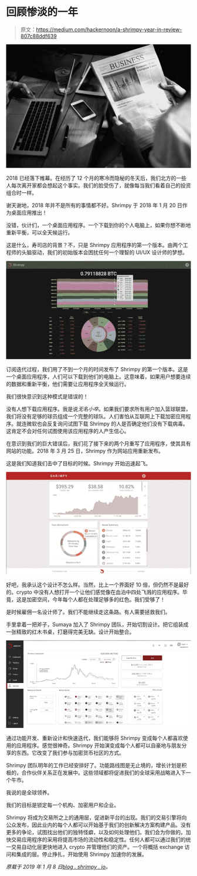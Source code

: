# 回顾惨淡的一年

> 原文：<https://medium.com/hackernoon/a-shrimpy-year-in-review-807c88ddf639>

![](img/7d125566e637d0a441d23c18ff8e7689.png)

2018 已经落下帷幕。在经历了 12 个月的寒冷而隐秘的冬天后，我们北方的一些人每次离开家都会想起这个事实。我们的脸受伤了，就像每当我们看着自己的投资组合时一样。

谢天谢地，2018 年并不是所有的事情都不好。Shrimpy 于 2018 年 1 月 20 日作为桌面应用推出！

没错，伙计们，一个桌面应用程序。一个下载到你的个人电脑上，如果你想不断地重新平衡，可以全天候运行。

这是什么，寿司店的背景？不，只是 Shrimpy 应用程序的第一个版本。由两个工程师的头脑驱动，我们的初始版本会困扰任何一个理智的 UI/UX 设计师的梦想。

![](img/701db927de1c11ccb7b61bdd60c02a41.png)

订阅迭代过程，我们用了不到一个月的时间发布了 Shrimpy 的第一个版本。这是一个桌面应用程序，人们可以下载到他们的电脑上。这意味着，如果用户想要连续的数据和重新平衡，他们需要让应用程序全天候运行。

我们很快意识到这种模式是错误的！

没有人想下载应用程序。我是说*无名小卒*。如果我们要求所有用户加入篮球联盟，我们将没有足够的球员组成一个完整的球队。人们害怕从互联网上下载加密应用程序。就连微软也会反复询问试图下载 Shrimpy 的人是否确定他们没有下载病毒。这肯定不会对任何试图使用该应用程序的人产生信心。

在意识到我们的巨大错误后，我们花了接下来的两个月重写了应用程序，使其具有网站的功能。2018 年 3 月 25 日，Shrimpy 作为网站应用重新发布。

这是我们知道我们击中了目标的时候。Shrimpy 开始迅速起飞。

![](img/0a54f0e082ac8bc5c9acbf8ac60d599b.png)

好吧，我承认这个设计不怎么样。当然，比上一个界面好 10 倍，但仍然不是最好的。crypto 中没有人想打开一个让他们感觉像在血泊中四处飞溅的应用程序。毕竟，这是加密空间，今年每个人都在处理足够多的红色。我们受够了！

是时候雇佣一名设计师了。我们不能继续走这条路。有人需要拯救我们。

手里拿着一把斧子，Sumaya 加入了 Shrimpy 团队，开始切割设计。把它组装成一张精致的红木书桌，打磨得完美无缺。设计开始整合。

![](img/4d0b31b5e3e54f925119f4ef9f46ef8f.png)

通过功能开发、重新设计和快速迭代，我们能够将 Shrimpy 变成每个人都喜欢使用的应用程序。感觉很神奇。Shrimpy 开始演变成每个人都可以自豪地与朋友分享的东西。它改变了我们参与加密货币社区的方式。

Shrimpy 团队明年的工作已经安排好了。功能路线图是无止境的，增长计划是积极的，合作伙伴关系正在发展中。这些领域都将促进我们的全球采用战略进入下一个牛市。

我说的是全球领养。

我们的目标是锁定每一个机构、加密用户和企业。

Shrimpy 将成为交易所之上的通用层，促进新平台的出现。我们的交易引擎将向公众发布，因此业内的每个人都可以开始基于我们的创新解决方案构建产品。没有更多的争论，试图找出他们的独特怪癖，以及如何处理他们。我们会为你做的。加快交易应用程序的采用将提高市场的流动性和稳定性。任何人都可以通过我们的统一交易自动化层更快地进入 crypto 并管理他们的资产。一个将概括 exchange 访问和集成的层。停止挣扎，开始使用 Shrimpy 加速你的发展。

*原载于 2019 年 1 月 8 日*[*blog . shrimpy . io*](https://blog.shrimpy.io/blog/2018/12/13/a-shrimpy-year-in-review)*。*
